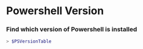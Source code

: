 # Powershell Version

### Find which version of Powershell is installed

```powershell
> $PSVersionTable
```

